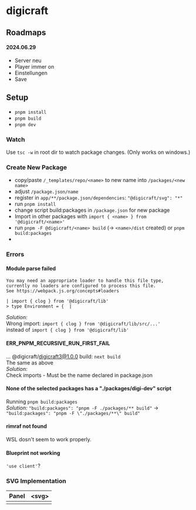 # digicraft

## Roadmaps
#### 2024.06.29
- Server neu
- Player immer on
- Einstellungen
- Save

## Setup
- ```pnpm install```
- ```pnpm build```
- ```pnpm dev```

### Watch
Use ```tsc -w``` in root dir to watch package changes. (Only works on windows.)

### Create New Package
- copy/paste ```/_templates/repo/<name>``` to new name into ```/packages/<new name>```
- adjust ```/package.json/name```
- register in ```app/**/package.json/dependencies```: ```"@digicraft/svg": "*"```
- run ```pnpm install```
- change script build:packages in ```/package.json``` for new package
- Import in other packages with ```import { <name> } from '@digicraft/<name>'```
- run ```pnpm -F @digicraft/<name> build``` (-> ```<name>/dist``` created)
or ```pnpm build:packages```
- 


### Errors
#### Module parse failed
```Module parse failed: Unexpected token (5:5)
You may need an appropriate loader to handle this file type, 
currently no loaders are configured to process this file.
See https://webpack.js.org/concepts#loaders

| import { clog } from '@digicraft/lib'  
> type Environment = {  |
```  
*Solution:*  
Wrong import: ```import { clog } from '@digicraft/lib/src/...'```  
instead of ```import { clog } from '@digicraft/lib'```

#### ERR_PNPM_RECURSIVE_RUN_FIRST_FAIL
... @digicraft/digicraft3@1.0.0 build: `next build`  
The same as above  
*Solution:*  
Check imports - Must be the name declared in package.json

#### None of the selected packages has a "./packages/digi-dev" script
Running ```pnpm build:packages```  
*Solution:*
```"build:packages": "pnpm -F ./packages/** build"``` -> ```"build:packages": "pnpm -F \"./packages/**\" build"```

#### rimraf not found
WSL dosn't seem to work properly.

#### Blueprint not working
```'use client'```?

### SVG Implementation
| Panel | &lt;svg> |
|-------|----------|
|       |          |

